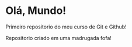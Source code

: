 # Olá, Mundo!
 Primeiro repositorio do meu curso de Git e Github!

 Repositorio criado em uma madrugada fofa!
